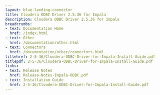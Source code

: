 ```yaml
---
layout: blue-landing-connector
title: Cloudera ODBC Driver 2.5.36 for Impala
description: Cloudera ODBC Driver 2.5.36 for Impala
breadcrumbs:
- text: Documentation Home
  href: /index.html
- text: Other
  href: /documentation/other.html
- text: Connectors
  href: /documentation/other/connectors.html
titlehref: 2-5-36/Cloudera-ODBC-Driver-for-Impala-Install-Guide.pdf
titlepdf: 2-5-36/Cloudera-ODBC-Driver-for-Impala-Install-Guide.pdf
links:
- text: Release Notes
  href: Release-Notes-Impala-ODBC.pdf
- text: Installation Guide
  href: 2-5-36/Cloudera-ODBC-Driver-for-Impala-Install-Guide.pdf
---
```

